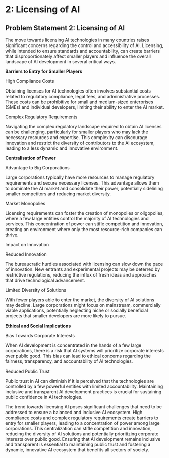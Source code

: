 # 2: Licensing of AI

## Problem Statement 2: Licensing of AI

The move towards licensing AI technologies in many countries raises significant concerns regarding the control and accessibility of AI. Licensing, while intended to ensure standards and accountability, can create barriers that disproportionately affect smaller players and influence the overall landscape of AI development in several critical ways.

&#x20;

**Barriers to Entry for Smaller Players**

High Compliance Costs

Obtaining licenses for AI technologies often involves substantial costs related to regulatory compliance, legal fees, and administrative processes. These costs can be prohibitive for small and medium-sized enterprises (SMEs) and individual developers, limiting their ability to enter the AI market.

&#x20;

Complex Regulatory Requirements

Navigating the complex regulatory landscape required to obtain AI licenses can be challenging, particularly for smaller players who may lack the necessary resources and expertise. This complexity can discourage innovation and restrict the diversity of contributors to the AI ecosystem, leading to a less dynamic and innovative environment.

&#x20;

**Centralisation of Power**

Advantage to Big Corporations

Large corporations typically have more resources to manage regulatory requirements and secure necessary licenses. This advantage allows them to dominate the AI market and consolidate their power, potentially sidelining smaller competitors and reducing market diversity.

&#x20;

Market Monopolies

Licensing requirements can foster the creation of monopolies or oligopolies, where a few large entities control the majority of AI technologies and services. This concentration of power can stifle competition and innovation, creating an environment where only the most resource-rich companies can thrive.

Impact on Innovation

&#x20;

Reduced Innovation

The bureaucratic hurdles associated with licensing can slow down the pace of innovation. New entrants and experimental projects may be deterred by restrictive regulations, reducing the influx of fresh ideas and approaches that drive technological advancement.

&#x20;

Limited Diversity of Solutions

With fewer players able to enter the market, the diversity of AI solutions may decline. Large corporations might focus on mainstream, commercially viable applications, potentially neglecting niche or socially beneficial projects that smaller developers are more likely to pursue.

&#x20;

**Ethical and Social Implications**

Bias Towards Corporate Interests

When AI development is concentrated in the hands of a few large corporations, there is a risk that AI systems will prioritize corporate interests over public good. This bias can lead to ethical concerns regarding the fairness, transparency, and accountability of AI technologies.

&#x20;

Reduced Public Trust

Public trust in AI can diminish if it is perceived that the technologies are controlled by a few powerful entities with limited accountability. Maintaining inclusive and transparent AI development practices is crucial for sustaining public confidence in AI technologies.

&#x20;

The trend towards licensing AI poses significant challenges that need to be addressed to ensure a balanced and inclusive AI ecosystem. High compliance costs and complex regulatory requirements create barriers to entry for smaller players, leading to a concentration of power among large corporations. This centralization can stifle competition and innovation, reducing the diversity of AI solutions and potentially prioritizing corporate interests over public good. Ensuring that AI development remains inclusive and transparent is essential to maintaining public trust and fostering a dynamic, innovative AI ecosystem that benefits all sectors of society.
